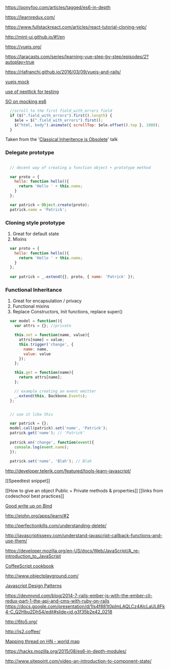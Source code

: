 https://ponyfoo.com/articles/tagged/es6-in-depth

https://learnredux.com/

https://www.fullstackreact.com/articles/react-tutorial-cloning-yelp/

http://mint-ui.github.io/#!/en

https://vuejs.org/

https://laracasts.com/series/learning-vue-step-by-step/episodes/2?autoplay=true

https://rlafranchi.github.io/2016/03/09/vuejs-and-rails/

[vuejs mock](https://github.com/vuejs/vueify-example/blob/master/test/unit/a.spec.js#L23-L43)

[use of nexttick for testing](http://codepen.io/sirlancelot/pen/BKdyRj?editors=1010)

[SO on mocking es6](http://stackoverflow.com/questions/27323031/how-to-mock-dependencies-for-unit-tests-with-es6-modules?rq=1)

```javascript
  //scroll to the first field_with_errors field
  if ($(".field_with_errors").first().length) {
    $ele = $(".field_with_errors").first();
    $("html, body").animate({ scrollTop: $ele.offset().top }, 1000);
  }
```
Taken from the '[Classical Inheritence is Obsolete](https://www.youtube.com/watch?v=lKCCZTUx0sI)' talk

### Delegate prototype
```javascript

  // decent way of creating a function object + prototype method

  var proto = {
    hello: function hello(){
      return 'Hello ' + this.name;
    }
  };

  var patrick = Object.create(proto);
  patrick.name = 'Patrick';

```

### Cloning style prototype
1. Great for default state
2. Mixins


```javascript
  var proto = {
    hello: function hello(){
      return 'Hello ' + this.name;
    }
  };
  
  var patrick = _.extend({}, proto, { name: 'Patrick' });
```

### Functional Inheritance
1. Great for encapsulation / privacy
2. Functional mixins
3. Replace Constructors, Init functions, replace super()

```javascript
  var model = function(){
    var attrs = {}; //private

    this.set = function(name, value){
      attrs[name] = value;
      this.trigger('change', {
        name: name,
        value: value
      });
    };

    this.get = function(name){
      return attrs[name];
    };

    // example creating an event emitter
    _.extend(this, Backbone.Events);
  };


  // use it like this

  var patrick = {};
  model.call(patrick).set('name', 'Patrick');
  patrick.get('name'); // 'Patrick'
  
  patrick.on('change', function(event){
    console.log(event.name);  
  });
  
  patrick.set('name', 'Blah'); // Blah
```

http://developer.telerik.com/featured/tools-learn-javascript/

[[Speedtest snippet]]

[[How to give an object Public + Private methods & properties]]
[[links from codeschool best practices]]

[Good write up on Bind](http://blog.bigbinary.com/2011/08/18/understanding-bind-and-bindall-in-backbone.html)

http://ejohn.org/apps/learn/#2

http://perfectionkills.com/understanding-delete/

http://javascriptissexy.com/understand-javascript-callback-functions-and-use-them/

https://developer.mozilla.org/en-US/docs/Web/JavaScript/A_re-introduction_to_JavaScript

[CoffeeScript cookbook](http://coffeescriptcookbook.com/chapters/strings/capitalizing-words)

http://www.objectplayground.com/

[Javascript Design Patterns](http://addyosmani.com/resources/essentialjsdesignpatterns/book/)

https://devmynd.com/blog/2014-7-rails-ember-js-with-the-ember-cli-redux-part-1-the-api-and-cms-with-ruby-on-rails
https://docs.google.com/presentation/d/1Is4f881t0pImLAQLCz4AlcLaUL8Fk4-C_Q2Hbu2DhS4/edit#slide=id.g3f35b2e42_0218

http://6to5.org/

http://js2.coffee/

[Mapping thread on HN - world map](https://news.ycombinator.com/item?id=9464348)

https://hacks.mozilla.org/2015/08/es6-in-depth-modules/

http://www.sitepoint.com/video-an-introduction-to-component-state/
